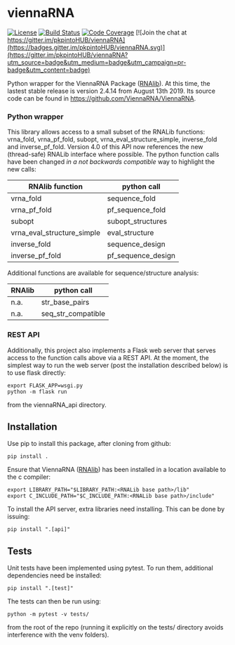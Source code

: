 # viennaRNA

[![License](https://img.shields.io/badge/License-Apache%202.0-blue.svg)](https://opensource.org/licenses/Apache-2.0)
[![Build Status](https://travis-ci.org/pkpinto/viennaRNA.svg?branch=master)](https://travis-ci.org/pkpinto/viennaRNA)
[![Code Coverage](https://codecov.io/gh/pkpinto/viennaRNA/branch/master/graph/badge.svg)](https://codecov.io/gh/pkpinto/viennaRNA)
[![Join the chat at https://gitter.im/pkpintoHUB/viennaRNA](https://badges.gitter.im/pkpintoHUB/viennaRNA.svg)](https://gitter.im/pkpintoHUB/viennaRNA?utm_source=badge&utm_medium=badge&utm_campaign=pr-badge&utm_content=badge)

Python wrapper for the ViennaRNA Package ([RNAlib](https://www.tbi.univie.ac.at/RNA/)). At this time, the lastest stable release is version 2.4.14 from August 13th 2019. Its source code can be found in https://github.com/ViennaRNA/ViennaRNA.

### Python wrapper

This library allows access to a small subset of the RNALib functions: vrna_fold, vrna_pf_fold, subopt, vrna_eval_structure_simple, inverse_fold and inverse_pf_fold. Version 4.0 of this API now references the new (thread-safe) RNALib interface where possible. The python function calls have been changed *in a not backwards compatible* way to highlight the new calls:

| RNAlib function             | python call          |
|-----------------------------|----------------------|
| vrna_fold                   |    sequence_fold     |
| vrna_pf_fold                | pf_sequence_fold     |
| subopt                      | subopt_structures    |
| vrna_eval_structure_simple  | eval_structure       |
| inverse_fold                |    sequence_design   |
| inverse_pf_fold             | pf_sequence_design   |

Additional functions are available for sequence/structure analysis:

| RNAlib               | python call         |
|----------------------|---------------------|
| n.a.                 | str_base_pairs      |
| n.a.                 | seq_str_compatible  |

### REST API

Additionally, this project also implements a Flask web server that serves access to the function calls above via a REST API. At the moment, the simplest way to run the web server (post the installation described below) is to use flask directly:
```
export FLASK_APP=wsgi.py 
python -m flask run
```
from the viennaRNA_api directory.

## Installation

Use pip to install this package, after cloning from github:
```
pip install .
```

Ensure that ViennaRNA ([RNAlib](https://www.tbi.univie.ac.at/RNA/)) has been installed in a location available to the c compiler:
```
export LIBRARY_PATH="$LIBRARY_PATH:<RNALib base path>/lib"
export C_INCLUDE_PATH="$C_INCLUDE_PATH:<RNALib base path>/include"
```

To install the API server, extra libraries need installing. This can be done by issuing:
```
pip install ".[api]"
```

## Tests

Unit tests have been implemented using pytest. To run them, additional dependencies need be installed:
```
pip install ".[test]"
```

The tests can then be run using:
```
python -m pytest -v tests/
```
from the root of the repo (running it explicitly on the tests/ directory avoids interference with the venv folders).

